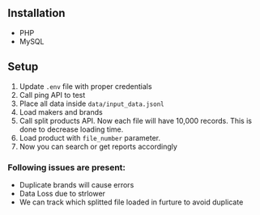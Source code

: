 ## Installation

- PHP
- MySQL

## Setup

1. Update `.env` file with proper credentials
2. Call ping API to test
3. Place all data inside `data/input_data.jsonl`
4. Load makers and brands
5. Call split products API. Now each file will have 10,000 records. This is done to decrease loading time.
6. Load product with `file_number` parameter.
7. Now you can search or get reports accordingly

### Following issues are present:

- Duplicate brands will cause errors
- Data Loss due to strlower
- We can track which splitted file loaded in furture to avoid duplicate
